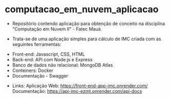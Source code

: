# computacao_em_nuvem_aplicacao
- Repositório contendo aplicação para obtenção de conceito na disciplina "Computação em Nuvem II" - Fatec Mauá

- Trata-se de uma aplicação simples para cálculo de IMC criada com as seguintes ferramentas:

* Front-end: Javascript, CSS, HTML
* Back-end: API com Node.js e Express
* Banco de dados não relacional: MongoDB Atlas
* Conteiners: Docker
* Documentação - Swagger

- Links:
Aplicação Web: https://front-end-app-imc.onrender.com/
Documentação: https://api-imc-ezmt.onrender.com/api-docs

